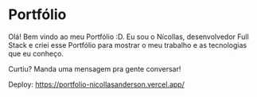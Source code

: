 
# Portfólio

Olá! Bem vindo ao meu Portfólio :D. Eu sou o Nícollas, desenvolvedor Full Stack e criei esse Portfólio para mostrar o meu trabalho e as tecnologias que eu conheço.

Curtiu? Manda uma mensagem pra gente conversar!

Deploy: https://portfolio-nicollasanderson.vercel.app/
